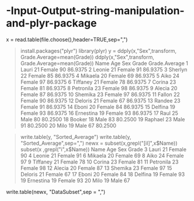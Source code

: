 # -Input-Output-string-manipulation-and-plyr-package
x = read.table(file.choose(),header=TRUE,sep=",")
> install.packages("plyr")
library(plyr)
> y = ddply(x,"Sex",transform, Grade.Average=mean(Grade))
> ddply(x,"Sex",transform, Grade.Average=mean(Grade))
>         Name Age    Sex Grade Grade.Average
1      Lauri  21 Female    90       86.9375
2     Leonie  21 Female    91       86.9375
3    Sherlyn  22 Female    85       86.9375
4    Mikaela  20 Female    69       86.9375
5       Aiko  24 Female    97       86.9375
6   Tiffaney  21 Female    78       86.9375
7     Corina  23 Female    81       86.9375
8  Petronila  23 Female    98       86.9375
9     Alecia  20 Female    87       86.9375
10   Shemika  23 Female    97       86.9375
11    Fallon  22 Female    90       86.9375
12   Deloris  21 Female    67       86.9375
13    Randee  23 Female    91       86.9375
14     Eboni  20 Female    84       86.9375
15   Delfina  19 Female    93       86.9375
16 Ernestina  19 Female    93       86.9375
17      Raul  25   Male    80       80.2500
18    Booker  18   Male    83       80.2500
19   Raphael  23   Male    91       80.2500
20      Milo  19   Male    67       80.2500

> write.table(y, "Sorted_Average")
> write.table(y, "Sorted_Average",sep=",")
> newx = subset(x,grepl("[iI]",x$Name))
> subset(x ,grepl("i",x$Name))
>         Name Age    Sex Grade
3      Lauri  21 Female    90
4     Leonie  21 Female    91
6    Mikaela  20 Female    69
8       Aiko  24 Female    97
9   Tiffaney  21 Female    78
10    Corina  23 Female    81
11 Petronila  23 Female    98
12    Alecia  20 Female    87
13   Shemika  23 Female    97
15   Deloris  21 Female    67
17     Eboni  20 Female    84
18   Delfina  19 Female    93
19 Ernestina  19 Female    93
20      Milo  19   Male    67

write.table(newx, "DataSubset",sep = ",")
